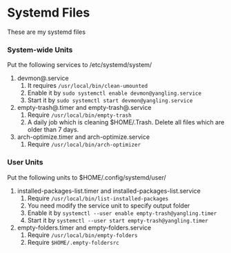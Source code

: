 # Systemd Files

These are my systemd files

### System-wide Units

Put the following services to /etc/systemd/system/

1. devmon@.service
    1. It requires `/usr/local/bin/clean-umounted`
    2. Enable it by `sudo systemctl enable devmon@yangling.service`
    3. Start it by `sudo systemctl start devmon@yangling.service`
2. empty-trash@.timer and empty-trash@.service
    1. Require `/usr/local/bin/empty-trash`
    2. A daily job which is cleaning $HOME/.Trash. Delete all files which are older than 7 days.
3. arch-optimize.timer and arch-optimize.service
    1. Require `/usr/local/bin/arch-optimizer`

### User Units

Put the following units to $HOME/.config/systemd/user/

1. installed-packages-list.timer and installed-packages-list.service
    1. Require `/usr/local/bin/list-installed-packages`
    2. You need modify the service unit to specify output folder
    3. Enable it by `systemctl --user enable empty-trash@yangling.timer`
    4. Start it by `systemctl --user start empty-trash@yangling.timer`
2. empty-folders.timer and empty-folders.service
    1. Require `/usr/local/bin/empty-folders`
    2. Require `$HOME/.empty-foldersrc`
